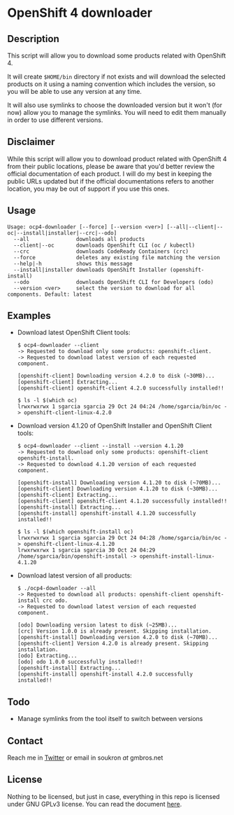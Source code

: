 # OpenShift 4 downloader
## Description
This script will allow you to download some products related with OpenShift 4.

It will create `$HOME/bin` directory if not exists and will download the selected products on it using a naming convention which includes the version, so you will be able to use any version at any time.

It will also use symlinks to choose the downloaded version but it won't (for now) allow you to manage the symlinks. You will need to edit them manually in order to use different versions.

## Disclaimer
While this script will allow you to download product related with OpenShift 4 from their public locations, please be aware that you'd better review the official documentation of each product. I will do my best in keeping the public URLs updated but if the official documentations refers to another location, you may be out of support if you use this ones.

## Usage
~~~
Usage: ocp4-downloader [--force] [--version <ver>] [--all|--client|--oc|--install|installer|--crc|--odo]
  --all               downloads all products
  --client|--oc       downloads OpenShift CLI (oc / kubectl)
  --crc               downloads CodeReady Containers (crc)
  --force             deletes any existing file matching the version
  --help|-h           shows this message
  --install|installer downloads OpenShift Installer (openshift-install)
  --odo               downloads OpenShift CLI for Developers (odo)
  --version <ver>     select the version to download for all components. Default: latest
~~~

## Examples
- Download latest OpenShift Client tools:
  ~~~
  $ ocp4-downloader --client 
  -> Requested to download only some products: openshift-client.
  -> Requested to download latest version of each requested component.

  [openshift-client] Downloading version 4.2.0 to disk (~30MB)...
  [openshift-client] Extracting... 
  [openshift-client] openshift-client 4.2.0 successfully installed!!
  
  $ ls -l $(which oc)
  lrwxrwxrwx 1 sgarcia sgarcia 29 Oct 24 04:24 /home/sgarcia/bin/oc -> openshift-client-linux-4.2.0
  ~~~

- Download version 4.1.20 of OpenShift Installer and OpenShift Client tools:
  ~~~
  $ ocp4-downloader --client --install --version 4.1.20
  -> Requested to download only some products: openshift-client openshift-install.
  -> Requested to download 4.1.20 version of each requested component.

  [openshift-install] Downloading version 4.1.20 to disk (~70MB)...
  [openshift-client] Downloading version 4.1.20 to disk (~30MB)...
  [openshift-client] Extracting... 
  [openshift-client] openshift-client 4.1.20 successfully installed!!
  [openshift-install] Extracting... 
  [openshift-install] openshift-install 4.1.20 successfully installed!!

  $ ls -l $(which openshift-install oc)
  lrwxrwxrwx 1 sgarcia sgarcia 29 Oct 24 04:28 /home/sgarcia/bin/oc -> openshift-client-linux-4.1.20
  lrwxrwxrwx 1 sgarcia sgarcia 30 Oct 24 04:29 /home/sgarcia/bin/openshift-install -> openshift-install-linux-4.1.20
  ~~~
  
- Download latest version of all products:
  ~~~
  $ ./ocp4-downloader --all
  -> Requested to download all products: openshift-client openshift-install crc odo.
  -> Requested to download latest version of each requested component.

  [odo] Downloading version latest to disk (~25MB)...
  [crc] Version 1.0.0 is already present. Skipping installation.
  [openshift-install] Downloading version 4.2.0 to disk (~70MB)...
  [openshift-client] Version 4.2.0 is already present. Skipping installation.
  [odo] Extracting...
  [odo] odo 1.0.0 successfully installed!!
  [openshift-install] Extracting... 
  [openshift-install] openshift-install 4.2.0 successfully installed!!
  ~~~

## Todo
- Manage symlinks from the tool itself to switch between versions

## Contact
Reach me in [Twitter] or email in soukron _at_ gmbros.net

## License
Nothing to be licensed, but just in case, everything in this repo is licensed under GNU GPLv3 license. You can read the document [here].

[Twitter]:http://twitter.com/soukron
[here]:http://gnu.org/licenses/gpl.html

